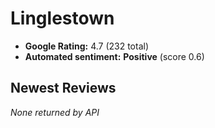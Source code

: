 # Linglestown

- **Google Rating:** 4.7  (232 total)
- **Automated sentiment:** **Positive** (score 0.6)

## Newest Reviews
_None returned by API_